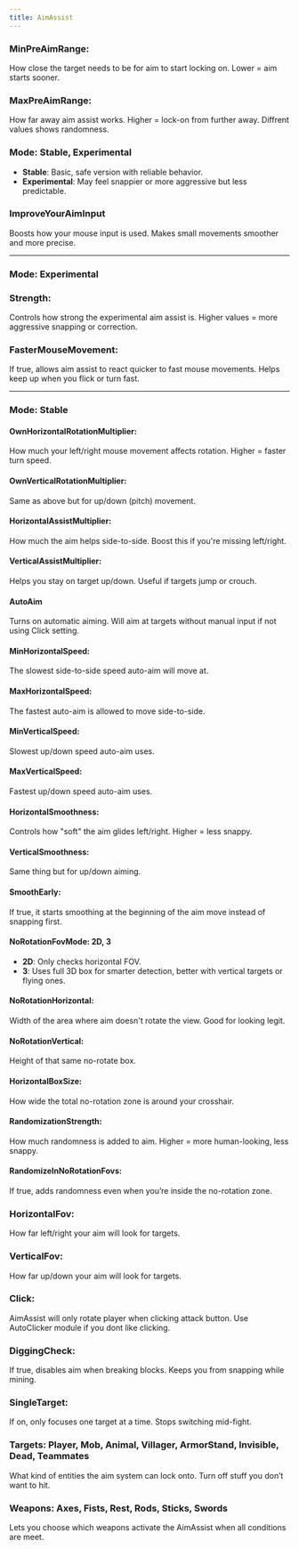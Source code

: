 ```yaml
---
title: AimAssist
---
```


### MinPreAimRange:  
How close the target needs to be for aim to start locking on. Lower = aim starts sooner.

### MaxPreAimRange:  
How far away aim assist works. Higher = lock-on from further away. Diffrent values shows randomness.

### Mode: Stable, Experimental  
- **Stable**: Basic, safe version with reliable behavior.  
- **Experimental**: May feel snappier or more aggressive but less predictable. 

### ImproveYourAimInput  
Boosts how your mouse input is used. Makes small movements smoother and more precise.

---
### Mode: Experimental

### Strength:  
Controls how strong the experimental aim assist is. Higher values = more aggressive snapping or correction.

### FasterMouseMovement:  
If true, allows aim assist to react quicker to fast mouse movements. Helps keep up when you flick or turn fast.

---
### Mode: Stable

#### OwnHorizontalRotationMultiplier:  
How much your left/right mouse movement affects rotation. Higher = faster turn speed.

#### OwnVerticalRotationMultiplier:  
Same as above but for up/down (pitch) movement.

#### HorizontalAssistMultiplier:  
How much the aim helps side-to-side. Boost this if you're missing left/right.

#### VerticalAssistMultiplier:  
Helps you stay on target up/down. Useful if targets jump or crouch.

#### AutoAim  
Turns on automatic aiming. Will aim at targets without manual input if not using Click setting.

#### MinHorizontalSpeed:  
The slowest side-to-side speed auto-aim will move at.

#### MaxHorizontalSpeed:  
The fastest auto-aim is allowed to move side-to-side.

#### MinVerticalSpeed:  
Slowest up/down speed auto-aim uses.

#### MaxVerticalSpeed:  
Fastest up/down speed auto-aim uses.

#### HorizontalSmoothness:  
Controls how "soft" the aim glides left/right. Higher = less snappy.

#### VerticalSmoothness:  
Same thing but for up/down aiming.

#### SmoothEarly:  
If true, it starts smoothing at the beginning of the aim move instead of snapping first.

#### NoRotationFovMode: 2D, 3  
- **2D**: Only checks horizontal FOV.  
- **3**: Uses full 3D box for smarter detection, better with vertical targets or flying ones.

#### NoRotationHorizontal:  
Width of the area where aim doesn't rotate the view. Good for looking legit.

#### NoRotationVertical:  
Height of that same no-rotate box.

#### HorizontalBoxSize:  
How wide the total no-rotation zone is around your crosshair.

#### RandomizationStrength:  
How much randomness is added to aim. Higher = more human-looking, less snappy.

#### RandomizeInNoRotationFovs:  
If true, adds randomness even when you’re inside the no-rotation zone.

### HorizontalFov:  
How far left/right your aim will look for targets.

### VerticalFov:  
How far up/down your aim will look for targets.

### Click:  
AimAssist will only rotate player when clicking attack button. Use AutoClicker module if you dont like clicking.

### DiggingCheck:  
If true, disables aim when breaking blocks. Keeps you from snapping while mining.

### SingleTarget:  
If on, only focuses one target at a time. Stops switching mid-fight.

### Targets: Player, Mob, Animal, Villager, ArmorStand, Invisible, Dead, Teammates  
What kind of entities the aim system can lock onto. Turn off stuff you don’t want to hit.

### Weapons: Axes, Fists, Rest, Rods, Sticks, Swords  
Lets you choose which weapons activate the AimAssist when all conditions are meet. 
